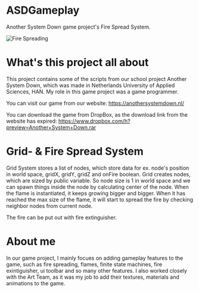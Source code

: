 # ASDGameplay
Another System Down game project's Fire Spread System.

![Fire Spreading](https://github.com/SammakkoFIN/ASDGameplay/blob/master/GIF/ASD%20Grid%20%26%20Fire.GIF)

# What's this project all about
This project contains some of the scripts from our school project Another System Down, which was made in Netherlands University of Applied Sciences, HAN. My role in this game project was a game programmer.

You can visit our game from our website:
https://anothersystemdown.nl/

You can download the game from DropBox, as the download link from the website has expired: 
https://www.dropbox.com/h?preview=Another+System+Down.rar

# Grid- & Fire Spread System
Grid System stores a list of nodes, which store data for ex. node's position in world space, gridX, gridY, gridZ and onFire boolean. Grid creates nodes, which are sized by public variable. So node size is 1 in world space and we can spawn things inside the node by calculating center of the node. When the flame is instantiated, it keeps growing bigger and bigger. When it has reached the max size of the flame, it will start to spread the fire by checking neighbor nodes from current node.

The fire can be put out with fire extinguisher.

# About me
In our game project, I mainly focues on adding gameplay features to the game, such as fire spreading, flames, finite state machines, fire exintiguisher, ui toolbar and so many other features. I also worked closely with the Art Team, as it was my job to add their textures, materials and animations to the game.
